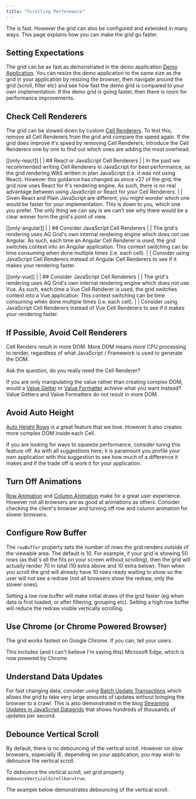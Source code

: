 ```yaml
---
title: "Scrolling Performance"
---
```


The is fast. However the grid can also be configured and extended in many ways. This page explains how you can make the grid go faster.

## Setting Expectations

The grid can be as fast as demonstrated in the demo application [Demo Application](../../example.php). You can resize the demo application to the same size as the grid in your application by resizing the browser, then navigate around the grid (scroll, filter etc) and see how fast the demo grid is compared to your own implementation. If the demo grid is going faster, then there is room for performance improvements.

## Check Cell Renderers

The grid can be slowed down by custom [Cell Renderers](/component-cell-renderer/). To test this, remove all Cell Renderers from the grid and compare the speed again. If the grid does improve it's speed by removing Cell Renderers, introduce the Cell Renderers one by one to find out which ones are adding the most overhead.

[[only-react]]
|
| ## React or JavaScript Cell Renderers
|
| In the past we recommended writing Cell Renderers in JavaScript for best performance, as the grid rendering WAS written in plan JavaScript (i.e. it was not using React). However this guidance has changed as since v27 of the grid, the grid now uses React for it's rendering engine. As such, there is no real advantage between using JavaScript or React for your Cell Renderers.
|
| Given React and Plain JavaScript are different, you might wonder which one would be faster for your implementation. This is down to you, which one you prefer. The only thing we can say is we can't see why there would be a clear winner form the grid's point of view.

[[only-angular]]
| 
| ## Consider JavaScript Cell Renderers
|
| The grid's rendering uses AG Grid's own internal rendering engine which does not use Angular. As such, each time an Angular Cell Renderer is used, the grid switches context into an Angular application. This context switching can be time consuming when done multiple times (i.e. each cell).
|
| Consider using JavaScript Cell Renderers instead of Angular Cell Renderers to see if it makes your rendering faster.

[[only-vue]]
| 
| ## Consider JavaScript Cell Renderers
|
| The grid's rendering uses AG Grid's own internal rendering engine which does not use Vue. As such, each time a Vue Cell Renderer is used, the grid switches context into a Vue application. This context switching can be time consuming when done multiple times (i.e. each cell).
|
| Consider using JavaScript Cell Renderers instead of Vue Cell Renderers to see if it makes your rendering faster.

## If Possible, Avoid Cell Renderers

Cell Renders result in more DOM. More DOM means more CPU processing to render, regardless of what JavaScript / Framework is used to generate the DOM.

Ask the question, do you really need the Cell Renderer?

If you are only manipulating the value rather than creating complex DOM, would a [Value Getter](../value-getters/) or [Value Formatter](../value-formatters/) achieve what you want instead? Value Getters and Value Formatters do not result in more DOM.



## Avoid Auto Height

[Auto Height Rows](../row-height/#auto-row-height) is a great feature that we love. However it also creates more complex DOM inside each Cell.

If you are looking for ways to squeeze performance, consider turing this feature off. As with all suggestions here, it is paramount you profile your own application with this suggestion to see how much of a difference it makes and if the trade off is work it for your application.

## Turn Off Animations

[Row Animation](../row-animation/) and [Column Animation](../column-moving/#moving-animation) make for a great user experience. However not all browsers are as good at animations as others. Consider checking the client's browser and turning off row and column animation for slower browsers.

## Configure Row Buffer

The `rowBuffer` property sets the number of rows the grid renders outside of the viewable area. The default is 10. For example, if your grid is showing 50 rows (as that's all the fits on your screen without scrolling), then the grid will actually render 70 in total (10 extra above and 10 extra below). Then when you scroll the grid will already have 10 rows ready waiting to show so the user will not see a redraw (not all browsers show the redraw, only the slower ones).

Setting a low row buffer will make initial draws of the grid faster (eg when data is first loaded, or after filtering, grouping etc). Setting a high row buffer will reduce the redraw visible vertically scrolling.

## Use Chrome (or Chrome Powered Browser)

The grid works fastest on Google Chrome. If you can, tell your users.

This includes (and I can't believe I'm saying this) Microsoft Edge, which is now powered by Chrome.

## Understand Data Updates

For fast changing data, consider using [Batch Update Transactions](/data-update-high-frequency/) which allows the grid to take very large amounts of updates without bringing the browser to a crawl. This is also demonstrated in the blog
[Streaming Updates in JavaScript Datagrids](https://medium.com/ag-grid/how-to-test-for-the-best-html5-grid-for-streaming-updates-53545bb9256a) that shows hundreds of thousands of updates per second.

## Debounce Vertical Scroll

By default, there is no debouncing of the vertical scroll. However on slow browsers, especially IE, depending on your application, you may wish to debounce the vertical scroll.

To debounce the vertical scroll, set grid property `debounceVerticalScrollbar=true`.

The example below demonstrates debouncing of the vertical scroll.

<grid-example title='Debounce Vertical Scroll' name='debounce-vertical-scroll' type='generated'></grid-example>
